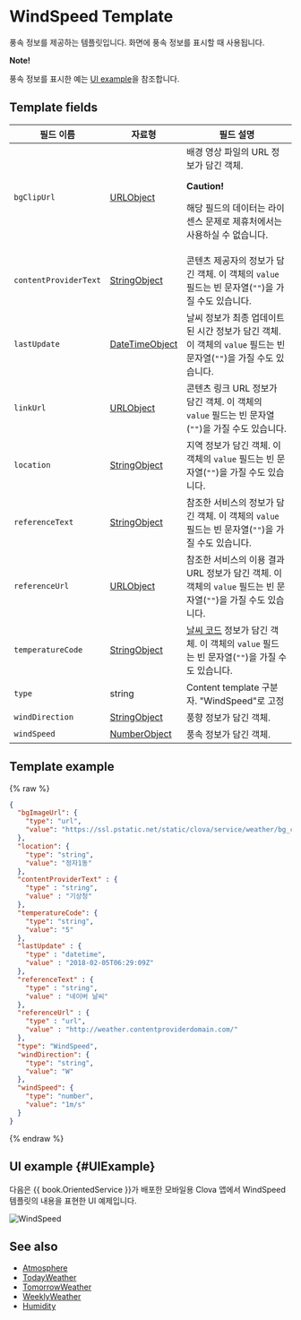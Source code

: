 # WindSpeed Template
풍속 정보를 제공하는 템플릿입니다. 화면에 풍속 정보를 표시할 때 사용됩니다.

<div class="note">
<p><strong>Note!</strong></p>
<p>풍속 정보를 표시한 예는 <a href="#UIExample">UI example</a>을 참조합니다.</p>
</div>

## Template fields

| 필드 이름       | 자료형    | 필드 설명                     |
|---------------|---------|-----------------------------|
| `bgClipUrl`     | [URLObject](/CIC/References/ContentTemplates/Shared_Objects.md#URLObject) | 배경 영상 파일의 URL 정보가 담긴 객체. <div class="danger"><p><strong>Caution!</strong></p><p>해당 필드의 데이터는 라이센스 문제로 제휴처에서는 사용하실 수 없습니다.</p></div> |
| `contentProviderText`       | [StringObject](/CIC/References/ContentTemplates/Shared_Objects.md#StringObject) | 콘텐츠 제공자의 정보가 담긴 객체. 이 객체의 `value` 필드는 빈 문자열(`""`)을 가질 수도 있습니다.  |
| `lastUpdate`                | [DateTimeObject](/CIC/References/ContentTemplates/Shared_Objects.md#DateTimeObject) | 날씨 정보가 최종 업데이트된 시간 정보가 담긴 객체. 이 객체의 `value` 필드는 빈 문자열(`""`)을 가질 수도 있습니다. |
| `linkUrl`       | [URLObject](/CIC/References/ContentTemplates/Shared_Objects.md#URLObject) | 콘텐츠 링크 URL 정보가 담긴 객체. 이 객체의 `value` 필드는 빈 문자열(`""`)을 가질 수도 있습니다.   |
| `location`      | [StringObject](/CIC/References/ContentTemplates/Shared_Objects.md#StringObject) | 지역 정보가 담긴 객체. 이 객체의 `value` 필드는 빈 문자열(`""`)을 가질 수도 있습니다.   |
| `referenceText`             | [StringObject](/CIC/References/ContentTemplates/Shared_Objects.md#StringObject) | 참조한 서비스의 정보가 담긴 객체. 이 객체의 `value` 필드는 빈 문자열(`""`)을 가질 수도 있습니다.  |
| `referenceUrl`              | [URLObject](/CIC/References/ContentTemplates/Shared_Objects.md#URLObject)       | 참조한 서비스의 이용 결과 URL 정보가 담긴 객체. 이 객체의 `value` 필드는 빈 문자열(`""`)을 가질 수도 있습니다.   |
| `temperatureCode`      | [StringObject](/CIC/References/ContentTemplates/Shared_Objects.md#StringObject) | [날씨 코드](#WeatherCode) 정보가 담긴 객체. 이 객체의 `value` 필드는 빈 문자열(`""`)을 가질 수도 있습니다.  |
| `type`          | string | Content template 구분자. "WindSpeed"로 고정 |
| `windDirection` | [StringObject](/CIC/References/ContentTemplates/Shared_Objects.md#StringObject) | 풍향 정보가 담긴 객체. |
| `windSpeed`     | [NumberObject](/CIC/References/ContentTemplates/Shared_Objects.md#NumberObject) | 풍속 정보가 담긴 객체. |

## Template example

{% raw %}
```json
{
  "bgImageUrl": {
    "type": "url",
    "value": "https://ssl.pstatic.net/static/clova/service/weather/bg_cloud_night.mp4"
  },
  "location": {
    "type": "string",
    "value": "정자1동"
  },
  "contentProviderText" : {
    "type" : "string",
    "value" : "기상청"
  },
  "temperatureCode": {
    "type": "string",
    "value": "5"
  },
  "lastUpdate" : {
    "type" : "datetime",
    "value" : "2018-02-05T06:29:09Z"
  },
  "referenceText" : {
    "type" : "string",
    "value" : "네이버 날씨"
  },
  "referenceUrl" : {
    "type" : "url",
    "value" : "http://weather.contentproviderdomain.com/"
  },
  "type": "WindSpeed",
  "windDirection": {
    "type": "string",
    "value": "W"
  },
  "windSpeed": {
    "type": "number",
    "value": "1m/s"
  }
}
```
{% endraw %}

## UI example {#UIExample}
다음은 {{ book.OrientedService }}가 배포한 모바일용 Clova 앱에서 WindSpeed 템플릿의 내용을 표현한 UI 예제입니다.

![WindSpeed](/CIC/Resources/Images/Content-Template-WindSpeed.png)

## See also
* [Atmosphere](/CIC/References/ContentTemplates/Atmosphere.md)
* [TodayWeather](/CIC/References/ContentTemplates/TodayWeather.md)
* [TomorrowWeather](/CIC/References/ContentTemplates/TomorrowWeather.md)
* [WeeklyWeather](/CIC/References/ContentTemplates/Humidity.md)
* [Humidity](/CIC/References/ContentTemplates/Humidity.md)
